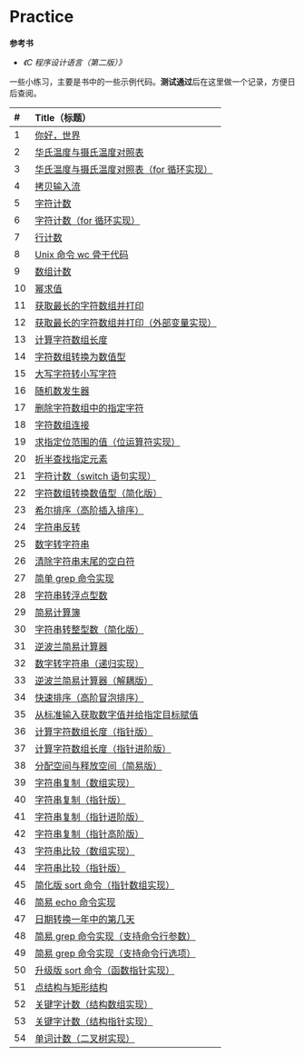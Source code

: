 # Practice

**参考书**

- *《C 程序设计语言（第二版）》*

一些小练习，主要是书中的一些示例代码。**测试通过**后在这里做一个记录，方便日后查阅。

| #    | Title（标题）                                                |
| :--- | :----------------------------------------------------------- |
| 1    | [你好，世界](./practice/hello.c)                             |
| 2    | [华氏温度与摄氏温度对照表](./practice/temperatureTransf.c)   |
| 3    | [华氏温度与摄氏温度对照表（for 循环实现）](./practice/temperatrueTransfFor.c) |
| 4    | [拷贝输入流](./practice/copyFile.c)                          |
| 5    | [字符计数](./practice/charCounter.c)                         |
| 6    | [字符计数（for 循环实现）](./practice/charCounterFor.c)      |
| 7    | [行计数](./practice/rowCounter.c)                            |
| 8    | [Unix 命令 wc 骨干代码](./practice/wc.c)                     |
| 9    | [数组计数](./practice/arrayDigitCounter.c)                   |
| 10   | [幂求值](./practice/power.c)                                 |
| 11   | [获取最长的字符数组并打印](./practice/maxRowLength.c)        |
| 12   | [获取最长的字符数组并打印（外部变量实现）](./practice/maxRowLengthExtern.c) |
| 13   | [计算字符数组长度](./practice/strlen.c)                      |
| 14   | [字符数组转换为数值型](./practice/atoi.c)                    |
| 15   | [大写字符转小写字符](./practice/lower.c)                     |
| 16   | [随机数发生器](./practice/rand.c)                            |
| 17   | [删除字符数组中的指定字符](./practice/squeeze.c)             |
| 18   | [字符数组连接](./practice/strcat.c)                          |
| 19   | [求指定位范围的值（位运算符实现）](./practice/getbits.c)     |
| 20   | [折半查找指定元素](./practice/binsearch.c)                   |
| 21   | [字符计数（switch 语句实现）](./practice/charCounterSwitch.c) |
| 22   | [字符数组转换数值型（简化版）](./practice/atoiPlus.c)        |
| 23   | [希尔排序（高阶插入排序）](./practice/shellSort.c)           |
| 24   | [字符串反转](./practice/reverse.c)                           |
| 25   | [数字转字符串](./practice/itoa.c)                            |
| 26   | [清除字符串末尾的空白符](./practice/trim.c)                  |
| 27   | [简单 grep 命令实现](./practice/strindex.c)                  |
| 28   | [字符串转浮点型数](./practice/atof.c)                        |
| 29   | [简易计算簿](./practice/sumAtof.c)                           |
| 30   | [字符串转整型数（简化版）](./practice/atoiMinus.c)           |
| 31   | [逆波兰简易计算器](./practice/reverseBolan.c)                |
| 32   | [数字转字符串（递归实现）](./practice/itoaRe.c)              |
| 33   | [逆波兰简易计算器（解耦版）](./practice/bolan/)              |
| 34   | [快速排序（高阶冒泡排序）](./practice/qsort.c)               |
| 35   | [从标准输入获取数字值并给指定目标赋值](./practice/getint.c)  |
| 36   | [计算字符数组长度（指针版）](./practice/strlenPointer.c)     |
| 37   | [计算字符数组长度（指针进阶版）](./practice/strlenPointerPlus.c) |
| 38   | [分配空间与释放空间（简易版）](./practice/alloc.c)           |
| 39   | [字符串复制（数组实现）](./practice/strcpy.c)                |
| 40   | [字符串复制（指针版）](./practice/strcpyPointer.c)           |
| 41   | [字符串复制（指针进阶版）](./practice/strcpyPointerPlus.c)   |
| 42   | [字符串复制（指针高阶版）](./practice/strcpyPointerAdvanced.c) |
| 43   | [字符串比较（数组实现）](./practice/strcmp.c)                |
| 44   | [字符串比较（指针版）](./practice/strcmpPointer.c)           |
| 45   | [简化版 sort 命令（指针数组实现）](./practice/sortPointerArray.c) |
| 46   | [简易 echo 命令实现](./practice/echo.c)                      |
| 47   | [日期转换一年中的第几天](./practice/monthDayTranslate.c)     |
| 48   | [简易 grep 命令实现（支持命令行参数）](./practice/strindexArg.c) |
| 49   | [简易 grep 命令实现（支持命令行选项）](./practice/strindexOption.c) |
| 50   | [升级版 sort 命令（函数指针实现）](./practice/qsortFuncPointer.c) |
| 51   | [点结构与矩形结构](./practice/structPoint.c)                 |
| 52   | [关键字计数（结构数组实现）](./practice/keywordCounter.c)    |
| 53   | [关键字计数（结构指针实现）](./practice/keywordCounterPointer.c) |
| 54   | [单词计数（二叉树实现）](./practice/keywordCounterTree.c)    |

